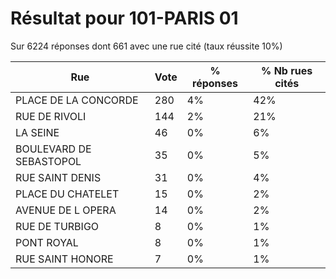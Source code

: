 # Résultat pour 101-PARIS 01

Sur 6224 réponses dont 661 avec une rue cité (taux réussite 10%)

| Rue | Vote | % réponses | % Nb rues cités|
|-----|------|------------|----------------|
| PLACE DE LA CONCORDE | 280 | 4% | 42%|
| RUE DE RIVOLI | 144 | 2% | 21%|
| LA SEINE | 46 | 0% | 6%|
| BOULEVARD DE SEBASTOPOL | 35 | 0% | 5%|
| RUE SAINT DENIS | 31 | 0% | 4%|
| PLACE DU CHATELET | 15 | 0% | 2%|
| AVENUE DE L OPERA | 14 | 0% | 2%|
| RUE DE TURBIGO | 8 | 0% | 1%|
| PONT ROYAL | 8 | 0% | 1%|
| RUE SAINT HONORE | 7 | 0% | 1%|
